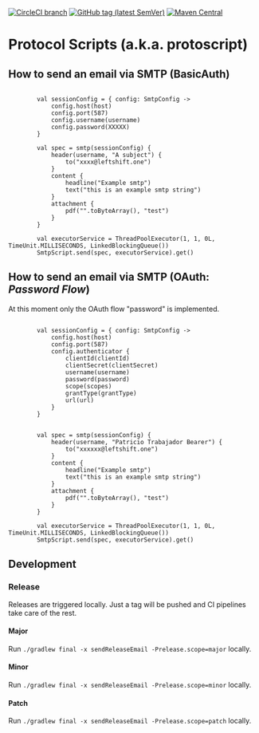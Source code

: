 [![CircleCI branch](https://img.shields.io/circleci/project/github/leftshiftone/protoscript/master.svg?style=flat-square)](https://circleci.com/gh/leftshiftone/protoscript)
[![GitHub tag (latest SemVer)](https://img.shields.io/github/tag/leftshiftone/protoscript.svg?style=flat-square)](https://github.com/leftshiftone/protoscript/tags)
[![Maven Central](https://img.shields.io/maven-central/v/one.leftshift.protoscript/protoscript-smtp?style=flat-square)](https://mvnrepository.com/artifact/one.leftshift.protoscript/protoscript-smtp)


# Protocol Scripts (a.k.a. protoscript)

## How to send an email via SMTP (BasicAuth)

```

        val sessionConfig = { config: SmtpConfig ->
            config.host(host)
            config.port(587)
            config.username(username)
            config.password(XXXXX)
        }

        val spec = smtp(sessionConfig) {
            header(username, "A subject") {
                to("xxxx@leftshift.one")
            }
            content {
                headline("Example smtp")
                text("this is an example smtp string")
            }
            attachment {
                pdf("".toByteArray(), "test")
            }
        }

        val executorService = ThreadPoolExecutor(1, 1, 0L, TimeUnit.MILLISECONDS, LinkedBlockingQueue())
        SmtpScript.send(spec, executorService).get()

```

## How to send an email via SMTP (OAuth: _Password Flow_)

At this moment only the OAuth flow "password" is implemented. 


```

        val sessionConfig = { config: SmtpConfig ->
            config.host(host)
            config.port(587)
            config.authenticator {
                clientId(clientId)
                clientSecret(clientSecret)
                username(username)
                password(password)
                scope(scopes)
                grantType(grantType)
                url(url)
            }
        }


        val spec = smtp(sessionConfig) {
            header(username, "Patricio Trabajador Bearer") {
                to("xxxxxx@leftshift.one")
            }
            content {
                headline("Example smtp")
                text("this is an example smtp string")
            }
            attachment {
                pdf("".toByteArray(), "test")
            }
        }

        val executorService = ThreadPoolExecutor(1, 1, 0L, TimeUnit.MILLISECONDS, LinkedBlockingQueue())
        SmtpScript.send(spec, executorService).get()

```



## Development

### Release
Releases are triggered locally. Just a tag will be pushed and CI pipelines take care of the rest.

#### Major
Run `./gradlew final -x sendReleaseEmail -Prelease.scope=major` locally.

#### Minor
Run `./gradlew final -x sendReleaseEmail -Prelease.scope=minor` locally.

#### Patch
Run `./gradlew final -x sendReleaseEmail -Prelease.scope=patch` locally.
